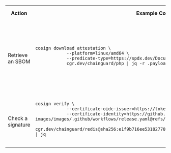 <table>
    <!-- Header -->
    <tr>
        <th>Action</th>
        <th>Example Command</th>
        <th>Flags</th>
        <th>Notes</th>
        <th>Use Cases</th>
    </tr>
    <!-- Start entry in the cheatsheet -->
    <tr>
        <td> <!-- Description -->
        Retrieve an SBOM
        </td>
        <td> <!-- Copy paste command -->
            <pre><code class="language-bash">cosign download attestation \
            --platform=linux/amd64 \
            --predicate-type=https://spdx.dev/Document \
            cgr.dev/chainguard/php | jq -r .payload | base64 -d | jq .predicate
            </code></pre>
        </td>
        <td> <!-- Flags -->
            <ul>
                <li>platform: Architecture</li>
                <li>predicate: Document to download, ex. SBOM, SLSA 1.0 provenance etc.</li>
            </ul>
        </td>
    </tr>
    <!-- End entry in the cheatsheet -->
        <!-- Start entry in the cheatsheet -->
    <tr>
        <td> <!-- Description -->
        Check a signature
        </td>
        <td> <!-- Copy paste command -->
            <pre><code class="language-bash">cosign verify \
            --certificate-oidc-issuer=https://token.actions.githubusercontent.com \
            --certificate-identity=https://github.com/chainguard-images/images/.github/workflows/release.yaml@refs/heads/main \
            cgr.dev/chainguard/redis@sha256:e1f9b716ee5318277060cb6951775aee2bed6733eb93f4a5231945b5f6772727 | jq
            </code></pre>
        </td>
        <td> <!-- Flags -->
            <ul>
                <li></li>
            </ul>
        </td>
    </tr>
    <!-- End entry in the cheatsheet -->
</table>
